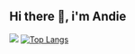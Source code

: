 ## Hi there 👋, i'm Andie
![](https://i.pinimg.com/originals/20/68/ed/2068edadc7a48699947b76a5a184c866.gif)
[![Top Langs](https://github-readme-stats.vercel.app/api/top-langs/?username=ngochai-hcmus&layout=compact)](https://github.com/anuraghazra/github-readme-stats)
